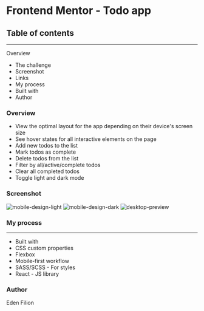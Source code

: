 # Frontend Mentor - Todo app 


## Table of contents
________________________________________________________________________________
Overview
- The challenge
- Screenshot
- Links
- My process
- Built with
- Author

### Overview

- View the optimal layout for the app depending on their device's screen size
- See hover states for all interactive elements on the page
- Add new todos to the list
- Mark todos as complete
- Delete todos from the list
- Filter by all/active/complete todos
- Clear all completed todos
- Toggle light and dark mode


### Screenshot
![mobile-design-light](https://github.com/edenfilion/my-app/assets/112727028/e6ce1c4f-fab6-4679-a227-d7495ecf180e)
![mobile-design-dark](https://github.com/edenfilion/my-app/assets/112727028/c799cea6-18cc-48b8-9bb4-cbee8bc0aec8)
![desktop-preview](https://github.com/edenfilion/my-app/assets/112727028/d588f87a-41ce-47a9-94df-6a14a5b1b41b)

### My process
__________________________________________________________________________________________________________________
- Built with
- CSS custom properties
- Flexbox
- Mobile-first workflow
- SASS/SCSS - For styles
- React - JS library

### Author
Eden Filion
